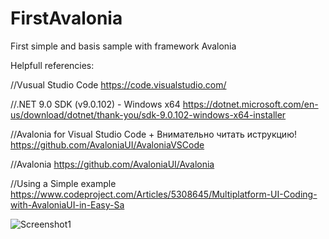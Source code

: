 # FirstAvalonia
First simple and basis sample with framework Avalonia


Helpfull referencies:

//Vusual Studio Code
https://code.visualstudio.com/

//.NET 9.0 SDK (v9.0.102) - Windows x64
https://dotnet.microsoft.com/en-us/download/dotnet/thank-you/sdk-9.0.102-windows-x64-installer


//Avalonia for Visual Studio Code + Внимательно читать иструкцию!
https://github.com/AvaloniaUI/AvaloniaVSCode

//Avalonia
https://github.com/AvaloniaUI/Avalonia


//Using a Simple example
https://www.codeproject.com/Articles/5308645/Multiplatform-UI-Coding-with-AvaloniaUI-in-Easy-Sa


![Screenshot1](https://github.com/user-attachments/assets/f51db890-155a-4545-8777-a769ae38b39d)
